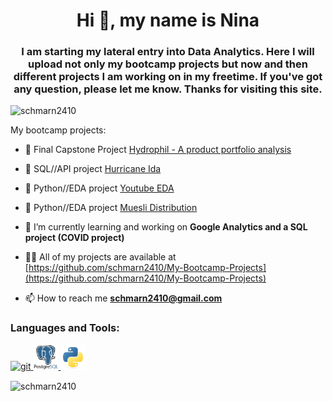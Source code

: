 <h1 align="center">Hi 👋, my name is Nina </h1>
<h3 align="center">I am starting my lateral entry into Data Analytics. Here I will upload not only my bootcamp projects but now and then different projects I am working on in my freetime. If you've got any question, please let me know. Thanks for visiting this site.</h3>

<p align="left"> <img src="https://komarev.com/ghpvc/?username=schmarn2410&label=Profile%20views&color=0e75b6&style=flat" alt="schmarn2410" /> </p>
My bootcamp projects:

- 🚀 Final Capstone Project [Hydrophil - A product portfolio analysis](https://drive.google.com/file/d/10l6zBDBbazUISk0-gpTPwFsP16HPdFlJ/view?usp=share_link)

- 🚀 SQL//API project [Hurricane Ida](https://drive.google.com/file/d/15gICbZfKflv0bybDXIv3F9I12JhV7lPx/view?usp=share_link)

- 🚀 Python//EDA project [Youtube EDA](https://github.com/schmarn2410/da-youtube_EDA/blob/f12847c846628aa3d2090e9fd1bc0bed8ba275ab/ytEDA_nina.ipynb)

- 🚀 Python//EDA project [Muesli Distribution](https://drive.google.com/file/d/1ZahbRB34Khmd0XXgmqXRGIBXKOcjnEkB/view?usp=share_link)

- 🌱 I’m currently learning and working on **Google Analytics and a SQL project (COVID project)**

- 👨‍💻 All of my projects are available at [https://github.com/schmarn2410/My-Bootcamp-Projects](https://github.com/schmarn2410/My-Bootcamp-Projects)

- 📫 How to reach me **schmarn2410@gmail.com**

<h3 align="left">Languages and Tools:</h3>
<p align="left"> <a href="https://git-scm.com/" target="_blank" rel="noreferrer"> <img src="https://www.vectorlogo.zone/logos/git-scm/git-scm-icon.svg" alt="git" width="40" height="40"/> </a> <a href="https://www.postgresql.org" target="_blank" rel="noreferrer"> <img src="https://raw.githubusercontent.com/devicons/devicon/master/icons/postgresql/postgresql-original-wordmark.svg" alt="postgresql" width="40" height="40"/> </a> <a href="https://www.python.org" target="_blank" rel="noreferrer"> <img src="https://raw.githubusercontent.com/devicons/devicon/master/icons/python/python-original.svg" alt="python" width="40" height="40"/> </a> </p>

<p><img align="center" src="https://github-readme-stats.vercel.app/api/top-langs?username=schmarn2410&show_icons=true&locale=en&layout=compact" alt="schmarn2410" /></p>

